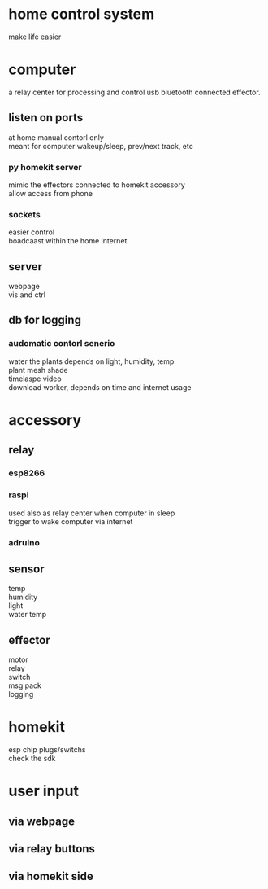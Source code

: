 # home control system
make life easier

# computer
a relay center for processing and control usb bluetooth connected effector.
## listen on ports
at home manual contorl only  
meant for computer wakeup/sleep, prev/next track, etc  
### py homekit server
mimic the effectors connected to homekit accessory  
allow access from phone  
### sockets
easier control  
boadcaast within the home internet  
## server
webpage  
vis and ctrl  
## db for logging  

### audomatic contorl senerio
water the plants depends on light, humidity, temp  
plant mesh shade  
timelaspe video  
download worker, depends on time and internet usage  

# accessory
## relay
### esp8266  
### raspi
used also as relay center when computer in sleep  
trigger to wake computer via internet  
### adruino

## sensor
temp  
humidity  
light  
water temp  

## effector
motor  
relay  
switch  
msg pack  
logging  


# homekit
esp chip plugs/switchs  
check the sdk    



# user input
## via webpage  
## via relay buttons  
## via homekit side  
